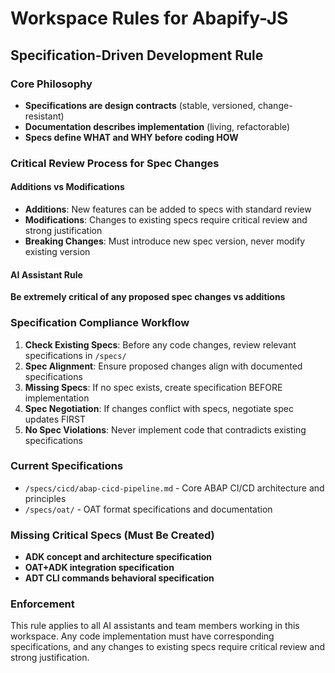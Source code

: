 # Workspace Rules for Abapify-JS

## Specification-Driven Development Rule

### Core Philosophy

- **Specifications are design contracts** (stable, versioned, change-resistant)
- **Documentation describes implementation** (living, refactorable)
- **Specs define WHAT and WHY before coding HOW**

### Critical Review Process for Spec Changes

#### Additions vs Modifications

- **Additions**: New features can be added to specs with standard review
- **Modifications**: Changes to existing specs require critical review and strong justification
- **Breaking Changes**: Must introduce new spec version, never modify existing version

#### AI Assistant Rule

**Be extremely critical of any proposed spec changes vs additions**

### Specification Compliance Workflow

1. **Check Existing Specs**: Before any code changes, review relevant specifications in `/specs/`
2. **Spec Alignment**: Ensure proposed changes align with documented specifications
3. **Missing Specs**: If no spec exists, create specification BEFORE implementation
4. **Spec Negotiation**: If changes conflict with specs, negotiate spec updates FIRST
5. **No Spec Violations**: Never implement code that contradicts existing specifications

### Current Specifications

- `/specs/cicd/abap-cicd-pipeline.md` - Core ABAP CI/CD architecture and principles
- `/specs/oat/` - OAT format specifications and documentation

### Missing Critical Specs (Must Be Created)

- **ADK concept and architecture specification**
- **OAT+ADK integration specification**
- **ADT CLI commands behavioral specification**

### Enforcement

This rule applies to all AI assistants and team members working in this workspace. Any code implementation must have corresponding specifications, and any changes to existing specs require critical review and strong justification.
